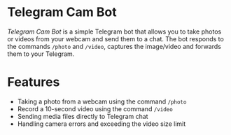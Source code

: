 # Telegram Cam Bot

*Telegram Cam Bot* is a simple Telegram bot that allows you to take photos or videos from your webcam and send them to a chat. The bot responds to the commands `/photo` and `/video`, captures the image/video and forwards them to your Telegram.

# Features

- Taking a photo from a webcam using the command `/photo`
- Record a 10-second video using the command `/video`
- Sending media files directly to Telegram chat
- Handling camera errors and exceeding the video size limit
